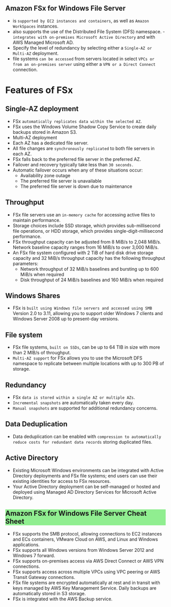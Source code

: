 Amazon FSx for Windows File Server
---

- is `supported by EC2 instances and containers`, as well as `Amazon WorkSpaces` instances.
- also supports the use of the Distributed File System (DFS) namespace. - `integrates with on-premises Microsoft Active Directory` and with AWS Managed Microsoft AD.
- Specify the level of redundancy by selecting either a `Single-AZ or Multi-AZ` deployment.
- file systems `can be accessed` from servers located in select `VPCs or from an on-premises server` using either a `VPN or a Direct Connect` connection.

# Features of FSx

## Single-AZ deployment

- FSx `automatically replicates data within the selected AZ`.
- FSx uses the Windows Volume Shadow Copy Service to create daily backups stored in Amazon S3.
- Multi-AZ deployment
- Each AZ has a dedicated file server.
- All file changes are `synchronously replicated` to both file servers in each AZ.
- FSx falls back to the preferred file server in the preferred AZ.
- Failover and recovery typically take less than `30 seconds.`
- Automatic failover occurs when any of these situations occur:
  - Availability zone outage
  - The preferred file server is unavailable
  - The preferred file server is down due to maintenance

## Throughput

- FSx file servers use an `in-memory cache` for accessing active files to maintain performance.
- Storage choices include SSD storage, which provides sub-millisecond file operations, or HDD storage, which provides single-digit-millisecond performance.
- FSx throughput capacity can be adjusted from 8 MiB/s to 2,048 MiB/s. Network baseline capacity ranges from 16 MiB/s to over 3,000 MiB/s.
- An FSx file system configured with 2 TiB of hard disk drive storage capacity and 32 MiB/s throughput capacity has the following throughput parameters:
  - Network throughput of 32 MiB/s baselines and bursting up to 600 MiB/s when required
  - Disk throughput of 24 MiB/s baselines and 160 MiB/s when required

## Windows Shares

- FSx is `built using Windows file servers and accessed using SMB` Version 2.0 to 3.11, allowing you to support older Windows 7 clients and Windows Server 2008 up to present-day versions.

## File system

- FSx file systems, `built on SSDs`, can be up to 64 TIB in size with more than 2 MIB/s of throughput.
- `Multi-AZ support` for FSx allows you to use the Microsoft DFS namespace to replicate between multiple locations with up to 300 PB of storage.

## Redundancy

- FSx `data is stored within a single AZ or multiple AZs`.
- `Incremental snapshots` are automatically taken every day.
- `Manual snapshots` are supported for additional redundancy concerns.

## Data Deduplication

- Data deduplication can be enabled with `compression to automatically reduce costs for redundant data records` storing duplicated files.

## Active Directory

- Existing Microsoft Windows environments can be integrated with Active Directory deployments and FSx file systems; end users can use their existing identities for access to FSx resources.
- Your Active Directory deployment can be self-managed or hosted and deployed using Managed AD Directory Services for Microsoft Active Directory.

<h2 style="background-color:lightgreen">Amazon FSx for Windows File Server Cheat Sheet</h2>

- FSx supports the SMB protocol, allowing connections to EC2 instances and ECs containers, VMware Cloud on AWS, and Linux and Windows applications.
- FSx supports all Windows versions from Windows Server 2012 and Windows 7 forward.
- FSx supports on-premises access via AWS Direct Connect or AWS VPN connections.
- FSx supports access across multiple VPCs using VPC peering or AWS Transit Gateway connections.
- FSx file systems are encrypted automatically at rest and in transit with keys managed by AWS Key Management Service.
Daily backups are automatically stored in S3 storage.
- FSx is integrated with the AWS Backup service.


